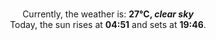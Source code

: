 <p  align="center"><br/>Currently, the weather is: <b> 27°C, <i>clear sky</i></b></br>Today, the sun rises at <b>04:51</b> and sets at <b>19:46</b>.</p>